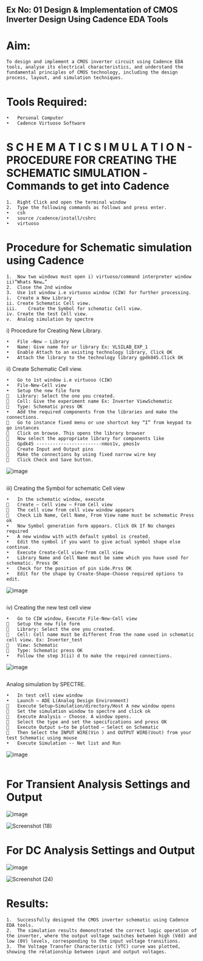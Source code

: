## Ex No: 01   Design & Implementation of CMOS Inverter Design Using Cadence EDA Tools   

# Aim:
```
To design and implement a CMOS inverter circuit using Cadence EDA tools, analyse its electrical characteristics, and understand the fundamental principles of CMOS technology, including the design process, layout, and simulation techniques.
```
# Tools Required:
```
•	Personal Computer
•	Cadence Virtuoso Software
```
# S C H E M A T I C S I M U L A T I O N - PROCEDURE FOR CREATING THE SCHEMATIC SIMULATION -Commands to get into Cadence
```
1.	Right Click and open the terminal window
2.	Type the following commands as follows and press enter.
•	csh
•	source /cadence/install/cshrc
•	virtuoso
```
# Procedure for Schematic simulation using Cadence
```
1.	Now two windows must open i) virtuoso/command interpreter window ii)”Whats New…”
2.	Close the 2nd window
3.	Use 1st window i.e virtuoso window (CIW) for further processing.
i.	Create a New Library
ii.	Create Schematic Cell view.
iii.	Create the Symbol for schematic Cell view.
iv.	Create the test Cell view.
v.	Analog simulation by spectre
```

i)	Procedure for Creating New Library.
```
•	File –New – Library
•	Name: Give name for ur library Ex: VLSILAB_EXP_1
•	Enable Attach to an existing technology library, Click OK
•	Attach the library to the technology library gpdk045.Click OK
```
ii)	Create Schematic Cell view.
```
•	Go to 1st window i.e virtuoso (CIW)
•	File-New-Cell view
•	Setup the new file form
	Library: Select the one you created.
	Cell: Give the experiment name Ex: Inverter ViewSchematic
	Type: Schematic press OK
•	Add the required components from the libraries and make the connections.
	Go to instance fixed menu or use shortcut key “I” from keypad to go instances
	Click on browse. This opens the library browser
	Now select the appropriate library for components like 
	Gpdk45 ------------------------nmos1v, pmos1v
	Create Input and Output pins
	Make the connections by using fixed narrow wire key
	Click Check and Save button.
```
![image](https://github.com/user-attachments/assets/784d0afa-d8c6-4d7d-8681-84e5c851ea37)
```
 ```
iii)	Creating the Symbol for schematic Cell view
```
•	In the schematic window, execute 
	Create – Cell view – From Cell view
	The cell view from cell view window appears
	Check Lib Name, Cell Name, From View name must be schematic Press ok
•	Now Symbol generation form appears. Click Ok If No changes required
•	A new window with with default symbol is created.
•	Edit the symbol if you want to give actual symbol shape else continue.
•	Execute Create-Cell view-from cell view
•	Library Name and Cell Name must be same which you have used for schematic. Press OK
•	Check for the position of pin side.Prss OK
•	Edit for the shape by Create-Shape-Choose required options to edit.
```
 ![image](https://github.com/user-attachments/assets/e947dcda-b023-4668-a955-a5faf0949702)
```
```
iv)	Creating the new test cell view
```
•	Go to CIW window, Execute File-New-Cell view
	Setup the new file form
	Library: Select the one you created.
	Cell: Cell name must be different from the name used in schematic cell view. Ex: Inverter_test
	View: Schematic
	Type: Schematic press OK
•	Follow the step 3(ii) d to make the required connections.
```
![image](https://github.com/user-attachments/assets/0f1eb390-537e-4915-a9d5-6855883745d4)
```
```
Analog simulation by SPECTRE.
```
•	In test cell view window
•	Launch – ADE L(Analog Design Environment)
	Execute Setup—Simulation/directory/Host A new window opens
	Set the simulation window to spectre and click ok
	Execute Analysis – Choose. A window opens.
	Select the type and set the specifications and press OK
	Execute Output s—to be plotted – Select on Schematic
	Then Select the INPUT WIRE(Vin ) and OUTPUT WIRE(Vout) from your test Schematic using mouse
•	Execute Simulation -- Net list and Run
```
 ![image](https://github.com/user-attachments/assets/3aac50ec-bc0f-406e-be2e-a504b8afa8c9)
```
```
# For Transient Analysis Settings and Output
 

 ![image](https://github.com/user-attachments/assets/92d14f32-8ba5-4fed-978a-38c360b8e305)
 
 ![Screenshot (18)](https://github.com/user-attachments/assets/e6080575-7bef-4f59-85e8-37caaa085145)


# For DC Analysis Settings and Output

![image](https://github.com/user-attachments/assets/0ee74107-e03a-4204-b685-83ced611c993)

![Screenshot (24)](https://github.com/user-attachments/assets/a693bfe9-7704-4483-9bd5-06b88e13d42e)



 




 

# Results:
```
1.	Successfully designed the CMOS inverter schematic using Cadence EDA tools.
2.	The simulation results demonstrated the correct logic operation of the inverter, where the output voltage switches between high (Vdd) and low (0V) levels, corresponding to the input voltage transitions.
3.	The Voltage Transfer Characteristic (VTC) curve was plotted, showing the relationship between input and output voltages.
```










